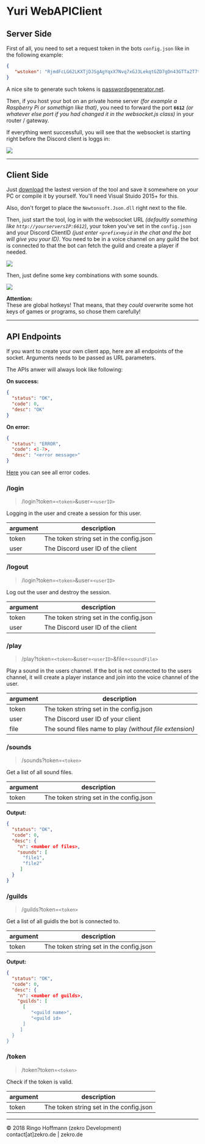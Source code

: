 # Yuri WebAPIClient

## Server Side

First of all, you need to set a request token in the bots `config.json` like in the following example:
```json
{
   "wstoken": "RjmdFcLG62LKXTjDJSgAgYqxX7Nvq7xGJ3LekqtGZD7gDn43GTTa2T7t2uhBF9RG",
}
```
A nice site to generate such tokens is [passwordsgenerator.net](http://passwordsgenerator.net/).

Then, if you host your bot on an private home server *(for example a Raspberry Pi or somethign like that)*, you need to forward the port **`6612`** *(or whatever else port if you had changed it in the websocket.js class)* in your router / gateway.

If everything went successfull, you will see that the websocket is starting right before the Discord client is loggs in:

![](http://zekro.de/ss/ConEmu64_2018-06-24_02-22-52.png)

---

## Client Side

Just [download](https://github.com/zekroTJA/yuri/releases) the lastest version of the tool and save it somewhere on your PC or compile it by yourself. You'll need Visual Stuido 2015+ for this.

Also, don't forget to place the `Newtonsoft.Json.dll` right next to the file.

Then, just start the tool, log in with the websocket URL *(defaultly something like `http://yourserversIP:6612`)*, your token you've set in the `config.json` and your Discord ClientID *(just enter `<prefix>myid` in the chat and the bot will give you your ID)*. You need to be in a voice channel on any guild the bot is connected to that the bot can fetch the guild and create a player if needed.

![](http://zekro.de/ss/YuriClient_2018-06-25_13-33-56.png)

Then, just define some key combinations with some sounds.

![](http://zekro.de/ss/YuriClient_2018-06-25_13-48-09.png)

**Attention:**  
These are global hotkeys! That means, that they *could* overwrite some hot keys of games or programs, so chose them carefully!

---

## API Endpoints

If you want to create your own client app, here are all endpoints of the socket. Arguments needs to be passed as URL parameters.

The APIs anwer will always look like following:

**On success:**  
```json
{
  "status": "OK",
  "code": 0,
  "desc": "OK"
}
```

**On error:**  
```json
{
  "status": "ERROR",
  "code": <1-7>,
  "desc": "<error message>"
}
```

[Here](https://github.com/zekroTJA/yuri/blob/master/src/core/websocket.js#L15-L24) you can see all error codes.

### /login

> /login?token=`<token>`&user=`<userID>`

Logging in the user and create a session for this user.

| argument | description |
|----------|-------------|
| token    | The token string set in the config.json |
| user     | The Discord user ID of the client |


### /logout

> /login?token=`<token>`&user=`<userID>`

Log out the user and destroy the session.

| argument | description |
|----------|-------------|
| token    | The token string set in the config.json |
| user     | The Discord user ID of the client |


### /play

> /play?token=`<token>`&user=`<userID>`&file=`<soundFile>`

Play a sound in the users channel. If the bot is not connected to the users channel, it will create a player instance and join into the voice channel of the user.

| argument | description |
|----------|-------------|
| token    | The token string set in the config.json |
| user     | The Discord user ID of your client |
| file     | The sound files name to play *(without file extension)* |

### /sounds

> /sounds?token=`<token>`

Get a list of all sound files.

| argument | description |
|----------|-------------|
| token    | The token string set in the config.json |

**Output:**
```json
{
  "status": "OK",
  "code": 0,
  "desc": {
    "n": <number of files>,
    "sounds": [
      "file1",
      "file2"
     ]
  }
}
```

### /guilds

> /guilds?token=`<token>`

Get a list of all guidls the bot is connected to.

| argument | description |
|----------|-------------|
| token    | The token string set in the config.json |

**Output:**
```json
{
  "status": "OK",
  "code": 0,
  "desc": {
    "n": <number of guilds>,
    "guilds": [
      [
         "<guild name>",
         "<guild id>
      ]
     ]
  }
}
```

### /token

> /token?token=`<token>`

Check if the token is valid.

| argument | description |
|----------|-------------|
| token    | The token string set in the config.json |

---

© 2018 Ringo Hoffmann (zekro Development)  
contact[at]zekro.de | zekro.de
